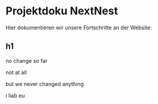 # Projektdoku NextNest

Hier dokumentieren wir unsere Fortschritte an der Website:

## h1

no change so far

not at all

but we never changed anything

i liab eu